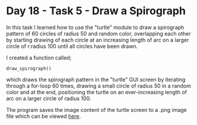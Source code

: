# Day 18 - Task 5 - Draw a Spirograph

In this task I learned how to use the "turtle" module to draw a spirograph pattern of 60 circles of radius 50 and random color, overlapping each other by starting drawing of each circle at an increasing length of arc on a larger circle of r:radius 100 until all circles have been drawn.

I created a function called;

```
draw_spirograph()
```

which draws the spirograph pattern in the "turtle" GUI screen by iterating through a for-loop 60 times, drawing a small circle of radius 50 in a random color and at the end, positioning the turtle on an ever-increasing length of arc on a larger circle of radius 100.

The program saves the image content of the turtle screen to a .png image file which can be viewed [here](https://github.com/sjlearmonth/100-Days-of-Code---The-Complete-Python-Pro-Bootcamp/blob/b19d4ff4f708cfb95bcaebe215175bf1ace0f502/Day-011...020/Day-018/Task-5/screen-files/Spirograph.png).


